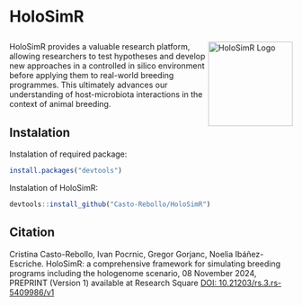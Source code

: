 
# HoloSimR <p align="right">
<img src="holosimr_logo.png" alt="HoloSimR Logo" align="right" width="150" height="150">

HoloSimR provides a valuable research platform, allowing researchers to test hypotheses and develop new approaches in a controlled in silico environment before applying them to real-world breeding programmes. This ultimately advances our understanding of host-microbiota interactions in the context of animal breeding.

## Instalation
Instalation of required package:

```r
install.packages("devtools")
```
Instalation of HoloSimR:

```r
devtools::install_github("Casto-Rebollo/HoloSimR")
```
## Citation
Cristina Casto-Rebollo, Ivan Pocrnic, Gregor Gorjanc, Noelia Ibáñez-Escriche. HoloSimR: a comprehensive framework for simulating breeding programs including the hologenome scenario, 08 November 2024, PREPRINT (Version 1) available at Research Square [DOI: 10.21203/rs.3.rs-5409986/v1](https://doi.org/10.21203/rs.3.rs-5409986/v1)
